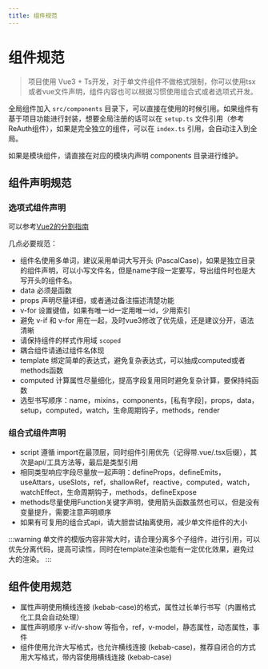```yaml
---
title: 组件规范
---
```


# 组件规范

> 项目使用 Vue3 + Ts开发，对于单文件组件不做格式限制，你可以使用tsx或者vue文件声明，组件内容也可以根据习惯使用组合式或者选项式开发。

全局组件加入 `src/components` 目录下，可以直接在使用的时候引用。如果组件有基于项目功能进行封装，想要全局注册的话可以在 `setup.ts` 文件引用（参考ReAuth组件），如果是完全独立的组件，可以在 `index.ts` 引用，会自动注入到全局。

如果是模块组件，请直接在对应的模块内声明 components 目录进行维护。

## 组件声明规范

### 选项式组件声明

可以参考[Vue2的分割指南](https://v2.cn.vuejs.org/v2/style-guide/)

几点必要规范：

- 组件名使用多单词，建议采用单词大写开头 (PascalCase)，如果是独立目录的组件声明，可以小写文件名，但是name字段一定要写，导出组件时也是大写开头的组件名。
- data 必须是函数
- props 声明尽量详细，或者通过备注描述清楚功能
- v-for 设置键值，如果有唯一id一定用唯一id，少用索引
- 避免 v-if 和 v-for 用在一起，及时vue3修改了优先级，还是建议分开，语法清晰
- 请保持组件的样式作用域 `scoped`
- 耦合组件请通过组件名体现
- template 绑定简单的表达式，避免复杂表达式，可以抽成computed或者methods函数
- computed 计算属性尽量细化，提高字段复用同时避免复杂计算，要保持纯函数
- 选型书写顺序：name，mixins，components，[私有字段]，props，data，setup，computed，watch，生命周期钩子，methods，render

### 组合式组件声明

- script 遵循 import在最顶层，同时组件引用优先（记得带.vue/.tsx后缀），其次是api/工具方法等，最后是类型引用
- 相同类型响应字段尽量放一起声明：defineProps，defineEmits，useAttars，useSlots，ref，shallowRef，reactive，computed，watch，watchEffect，生命周期钩子，methods，defineExpose
- methods尽量使用Function关键字声明，使用箭头函数虽然也可以，但是没有变量提升，需要注意声明顺序
- 如果有可复用的组合式api，请大胆尝试抽离使用，减少单文件组件的大小

:::warning
单文件的模版内容非常大时，请合理分离多个子组件，进行引用，可以优先分离代码，提高可读性，同时在template渲染也能有一定优化效果，避免过大的渲染。
:::

## 组件使用规范

- 属性声明使用横线连接 (kebab-case)的格式，属性过长单行书写（内置格式化工具会自动处理）
- 属性声明顺序 v-if/v-show 等指令，ref，v-model，静态属性，动态属性，事件
- 组件使用允许大写格式，也允许横线连接 (kebab-case)，推荐自闭合的方式用大写格式，带内容使用横线连接 (kebab-case)
